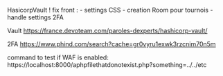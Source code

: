 HasicorpVault !
fix front :
	- settings CSS
	- creation Room pour tournois
	- handle settings
2FA

Vault
https://france.devoteam.com/paroles-dexperts/hashicorp-vault/

2FA
https://www.phind.com/search?cache=gr0vyru1exwk3rzcnim70n5m


command to test if WAF is enabled:
https://localhost:8000/aphpfilethatdonotexist.php?something=../../etc